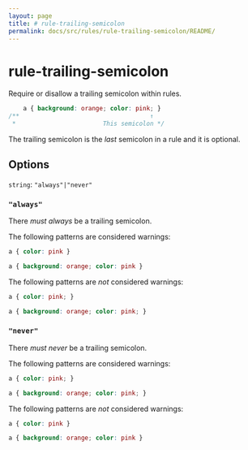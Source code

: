```yaml
---
layout: page
title: # rule-trailing-semicolon
permalink: docs/src/rules/rule-trailing-semicolon/README/
---
```


# rule-trailing-semicolon

Require or disallow a trailing semicolon within rules.

```css
    a { background: orange; color: pink; }
/**                                    ↑
 *                        This semicolon */
```

The trailing semicolon is the *last* semicolon in a rule and it is optional.

## Options

`string`: `"always"|"never"`

### `"always"`

There *must always* be a trailing semicolon.

The following patterns are considered warnings:

```css
a { color: pink }
```

```css
a { background: orange; color: pink }
```

The following patterns are *not* considered warnings:

```css
a { color: pink; }
```

```css
a { background: orange; color: pink; }
```

### `"never"`

There *must never* be a trailing semicolon.

The following patterns are considered warnings:

```css
a { color: pink; }
```

```css
a { background: orange; color: pink; }
```

The following patterns are *not* considered warnings:

```css
a { color: pink }
```

```css
a { background: orange; color: pink }
```
